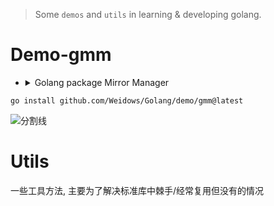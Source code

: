 <!--
 * @?: *********************************************************************
 * @Author: Weidows
 * @Date: 2022-08-30 14:51:11
 * @LastEditors: Weidows
 * @LastEditTime: 2022-09-01 18:57:17
 * @FilePath: \Gmm\README.md
 * @Description:
 * @!: *********************************************************************
-->

> Some `demos` and `utils` in learning & developing golang.

# Demo-gmm

- <details>

    <summary> Golang package Mirror Manager </summary>

  ***

    ```console
    ╰─ gmm test
    proxys
            352ms   aliyun
            278ms   proxy-cn
            642ms   proxy-io
            269ms   baidu
            1002ms  tencent
            406ms   huawei
            837ms   default
    sumdbs
            2073ms  default
            789ms   google
            1957ms  sumdb-io
    ```
    
    ```console
    ╰─ gmm proxy huawei                                                                                                pwsh   95  12:17:56  
    Proxy use huawei https://repo.huaweicloud.com/repository/goproxy
    
    ╰─ gmm sumdb default                                                                                              pwsh   95  12:17:17 
    Sumdb use default https://sum.golang.org
    ```

  </details>

```shell
go install github.com/Weidows/Golang/demo/gmm@latest
```

<a>![分割线](https://www.helloimg.com/images/2022/07/01/ZM0SoX.png)</a>

# Utils

一些工具方法, 主要为了解决标准库中棘手/经常复用但没有的情况